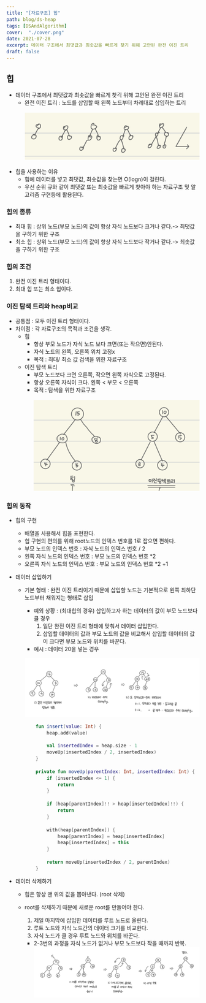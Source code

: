 ```yaml
---
title: "[자료구조] 힙"
path: blog/ds-heap
tags: [DSAndAlgorithm]
cover:  "./cover.png"
date: 2021-07-28
excerpt: 데이터 구조에서 최댓값과 최솟값을 빠르게 찾기 위해 고안된 완전 이진 트리
draft: false
---
```


## 힙 
* 데이터 구조에서 최댓값과 최솟값을 빠르게 찾긱 위해 고안된 완전 이진 트리 
    * 완전 이진 트리 : 노드를 삽입할 때 왼쪽 노드부터 차례대로 삽입하는 트리 
    <br><br>
    ![](./full-bst.jpeg)
    <br>
* 힙을 사용하는 이유 
    * 힙에 데이터를 넣고 최댓값, 최솟값을 찾는면 O(logn)이 걸린다. 
    * 우선 순위 큐와 같이 최댓값 또는 최솟값을 빠르게 찾아야 하는 자료구조 및 알고리즘 구현등에 활용된다.

### 힙의 종류 
* 최대 힙 : 상위 노드(부모 노드)의 값이 항상 자식 노드보다 크거나 같다.-> 최댓값을 구하기 위한 구조 
* 최소 힙 : 상위 노드(부모 노드)의 값이 항상 자식 노드보다 작거나 같다.-> 최솟값을 구하기 위한 구조 

### 힙의 조건 
1. 완전 이진 트리 형태이다.
2. 최대 힙 또는 최소 힙이다.

### 이진 탐색 트리와 heap비교 
* 공통점 : 모두 이진 트리 형태이다.
* 차이점 : 각 자료구조의 목적과 조건을 생각.
    * 힙 
        * 항상 부모 노드가 자식 노드 보다 크면(또는 작으면)안된다.
        * 자식 노드의 왼쪽, 오른쪽 위치 고정x
        * 목적 : 최대/ 최소 값 검색을 위한 자료구조 
    * 이진 탐색 트리 
        * 부모 노드보다 크면 오른쪽, 작으면 왼쪽 자식으로 고정된다.
        * 항상 오른쪽 자식이 크다. 왼쪽 < 부모 < 오른쪽
        * 목적 : 탐색을 위한 자료구조
    <br><br>
    ![](./difference.jpeg)

### 힙의 동작

* 힙의 구현 
    * 배열을 사용해서 힙을 표현한다.
    * 힙 구현의 편의를 위해 root노드의 인덱스 번호를 1로 잡으면 편하다.
    * 부모 노드의 인덱스 번호 : 자식 노드의 인덱스 번호 / 2
    * 왼쪽 자식 노드의 인덱스 번호 : 부모 노드의 인덱스 번호 *2
    * 오른쪽 자식 노드의 인덱스 번호 : 부모 노드의 인덱스 번호 *2 +1

* 데이터 삽입하기 
    * 기본 형태 : 완전 이진 트리이기 때문에 삽입할 노드는 기본적으로 왼쪽 최하단 노드부터 채워지는 형태로 삽입
        * 예외 상황 : (최대힙의 경우) 삽입하고자 하는 데이터의 값이 부모 노드보다 클 경우 
            1. 일단 완전 이진 트리 형태에 맞춰서 데이터 삽입한다.
            2. 삽입할 데이터의 값과 부모 노드의 값을 비교해서 삽입할 데이터의 값이 크다면 부모 노드와 위치를 바꾼다. 
        * 예시 : 데이터 20을 넣는 경우 

        ![](./insert.jpeg)
        <br>

        ```kotlin
            fun insert(value: Int) {
                heap.add(value)

                val insertedIndex = heap.size - 1
                moveUp(insertedIndex / 2, insertedIndex)
            }

            private fun moveUp(parentIndex: Int, insertedIndex: Int) {
                if (insertedIndex <= 1) {
                    return
                }

                if (heap[parentIndex]!! > heap[insertedIndex]!!) {
                    return
                }

                with(heap[parentIndex]) {
                    heap[parentIndex] = heap[insertedIndex]
                    heap[insertedIndex] = this
                }

                return moveUp(insertedIndex / 2, parentIndex)
            }
        ```

* 데이터 삭제하기 

    * 힙은 항상 맨 위의 값을 뽑아낸다. (root 삭제)
    * root를 삭제하기 때문에 새로운 root를 만들어야 한다.
        1. 제일 마지막에 삽입한 데이터를 루트 노드로 올린다. 
        2. 루트 노드와 자식 노드간의 데이터 크기를 비교한다.
        3. 자식 노드가 클 경우 루트 노드와 위치를 바꾼다. 
        * 2-3번의 과정을 자식 노드가 없거나 부모 노드보다 작을 때까지 반복.
        ![](./delete.jpeg)

        ```kotlin
         
        ```


